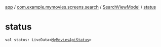 [app](../../index.md) / [com.example.mymovies.screens.search](../index.md) / [SearchViewModel](index.md) / [status](./status.md)

# status

`val status: LiveData<`[`MyMoviesApiStatus`](../-my-movies-api-status/index.md)`>`
